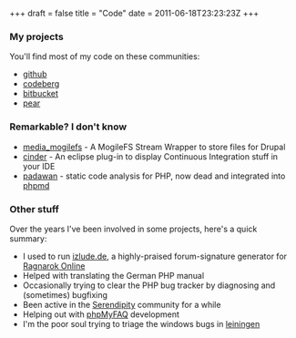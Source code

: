 +++
draft = false
title = "Code"
date = 2011-06-18T23:23:23Z
+++



### My projects

You'll find most of my code on these communities:

  * [github][]
  * [codeberg][]
  * [bitbucket][]
  * [pear][]


### Remarkable? I don't know

  * [media_mogilefs][] - A MogileFS Stream Wrapper to store files for Drupal
  * [cinder][] - An eclipse plug-in to display Continuous Integration stuff in your IDE
  * [padawan][] - static code analysis for PHP, now dead and integrated into [phpmd][]


### Other stuff

Over the years I've been involved in some projects, here's a quick summary:

  * I used to run [izlude.de][], a highly-praised forum-signature generator for [Ragnarok Online][euroro]
  * Helped with translating the German PHP manual
  * Occasionally trying to clear the PHP bug tracker by diagnosing and (sometimes) bugfixing
  * Been active in the [Serendipity][] community for a while
  * Helping out with [phpMyFAQ][] development
  * I'm the poor soul trying to triage the windows bugs in [leiningen][]


[github]: https://github.com/winks
[codeberg]: https://codeberg.org/wink
[bitbucket]: https://bitbucket.org/wink
[pear]: http://pear.php.net/user/fa

[media_mogilefs]: https://github.com/winks/media_mogilefs
[cinder]: https://github.com/winks/cinder
[padawan]: https://github.com/winks/padawan
[phpmd]: https://github.com/phpmd/phpmd

[izlude.de]: http://izlude.de
[euroro]: http://euro-ro.net
[phpMyFAQ]: http://www.phpmyfaq.de
[leiningen]: http://leiningen.org

[Serendipity]: http://s9y.org

